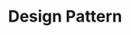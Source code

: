 ---
layout: tag-blog
title: Design Pattern
slug: DesignPattern
category: Web
menu: false
order: 1
# header-img: "/img/aws-logo.png"
---